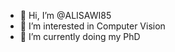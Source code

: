 - 👋 Hi, I’m @ALISAWI85
- 👀 I’m interested in Computer Vision
- 🌱 I’m currently doing my PhD

<!---
 FER2024 is a special ✨ repository because its `README.md` (this file) appears on your GitHub profile.
You can click the Preview link to take a look at your changes.
--->
